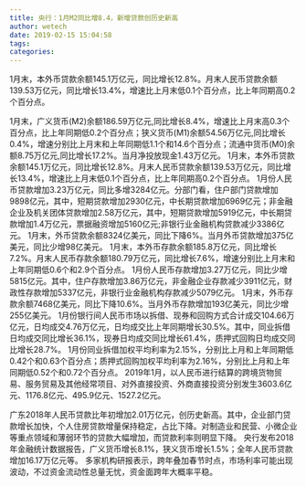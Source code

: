```yaml
---
title: 央行：1月M2同比增8.4，新增贷款创历史新高
author: wetech
date: 2019-02-15 15:04:58
tags: 
categories: 
---
```

1月末，本外币贷款余额145.1万亿元，同比增长12.8%。月末人民币贷款余额139.53万亿元，同比增长13.4%，增速比上月末低0.1个百分点，比上年同期高0.2个百分点。
<!-- more -->
1月末，广义货币(M2)余额186.59万亿元,同比增长8.4%，增速比上月末高0.3个百分点，比上年同期低0.2个百分点；狭义货币(M1)余额54.56万亿元,同比增长0.4%，增速分别比上月末和上年同期低1.1个和14.6个百分点；流通中货币(M0)余额8.75万亿元,同比增长17.2%。当月净投放现金1.43万亿元。
1月末，本外币贷款余额145.1万亿元，同比增长12.8%。月末人民币贷款余额139.53万亿元，同比增长13.4%，增速比上月末低0.1个百分点，比上年同期高0.2个百分点。
1月份人民币贷款增加3.23万亿元，同比多增3284亿元。分部门看，住户部门贷款增加9898亿元，其中，短期贷款增加2930亿元，中长期贷款增加6969亿元；非金融企业及机关团体贷款增加2.58万亿元，其中，短期贷款增加5919亿元，中长期贷款增加1.4万亿元，票据融资增加5160亿元;非银行业金融机构贷款减少3386亿元。
1月末，外币贷款余额8324亿美元，同比下降6%。当月外币贷款增加375亿美元，同比少增98亿美元。
1月末，本外币存款余额185.8万亿元，同比增长7.2%。月末人民币存款余额180.79万亿元，同比增长7.6%，增速分别比上月末和上年同期低0.6个和2.9个百分点。
1月份人民币存款增加3.27万亿元，同比少增5815亿元。其中，住户存款增加3.86万亿元，非金融企业存款减少3911亿元，财政性存款增加5337亿元，非银行业金融机构存款减少5079亿元。
1月末，外币存款余额7468亿美元，同比下降10.6%。当月外币存款增加193亿美元，同比少增255亿美元。
1月份银行间人民币市场以拆借、现券和回购方式合计成交104.66万亿元，日均成交4.76万亿元，日均成交比上年同期增长30.5%。其中，同业拆借日均成交同比增长36.1%，现券日均成交同比增长61.4%，质押式回购日均成交同比增长28.7%。
1月份同业拆借加权平均利率为2.15%，分别比上月和上年同期低0.42个和0.63个百分点；质押式回购加权平均利率为2.16%，分别比上月和上年同期低0.52个和0.72个百分点。
2019年1月，以人民币进行结算的跨境货物贸易、服务贸易及其他经常项目、对外直接投资、外商直接投资分别发生3603.6亿元、1176.8亿元、495.9亿元、1527.2亿元。
 
 
广东2018年人民币贷款比年初增加2.01万亿元，创历史新高。其中，企业部门贷款增长加快，个人住房贷款增量保持稳定，占比下降。对制造业和民营、小微企业等重点领域和薄弱环节的贷款大幅增加，而贷款利率则明显下降。
央行发布2018年金融统计数据报告，广义货币增长8.1%，狭义货币增长1.5%；全年人民币贷款增加16.17万亿元等。
多家机构研报表示，跨年叠加春节时点，市场利率可能出现波动，不过资金流动性总量无忧，资金面跨年大概率平稳。
